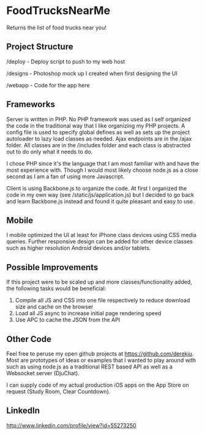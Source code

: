 FoodTrucksNearMe
================

Returns the list of food trucks near you!

Project Structure
-----------------

/deploy - Deploy script to push to my web host

/designs - Photoshop mock up I created when first designing the UI

/webapp - Code for the app here

Frameworks
----------

Server is written in PHP. No PHP framework was used as I self organized the code in the traditional way that I like organizing my PHP projects. A config file is used to specify global defines as well as sets up the project autoloader to lazy load classes as needed. Ajax endpoints are in the /ajax folder. All classes are in the /includes folder and each class is abstracted out to do only what it needs to do.

I chose PHP since it's the language that I am most familiar with and have the most experience with. Though I would most likely choose node.js as a close second as I am a fan of using more Javascript.

Client is using Backbone.js to organize the code. At first I organized the code in my own way (see /static/js/application.js) but I decided to go back and learn Backbone.js instead and found it quite pleasant and easy to use.

Mobile
------

I mobile optimized the UI at least for iPhone class devices using CSS media queries. Further responsive design can be added for other device classes such as higher resolution Android devices and/or tablets.

Possible Improvements
---------------------

If this project were to be scaled up and more classes/functionality added, the following tasks would be beneficial:

1. Compile all JS and CSS into one file respectively to reduce download size and cache on the browser
2. Load all JS async to increase initial page rendering speed
3. Use APC to cache the JSON from the API

Other Code
----------

Feel free to peruse my open github projects at https://github.com/derekju. Most are prototypes of ideas or examples that I wanted to play around with such as using node.js as a traditional REST based API as well as a Websocket server (DjuChat).

I can supply code of my actual production iOS apps on the App Store on request (Study Room, Clear Countdown).

LinkedIn
--------

http://www.linkedin.com/profile/view?id=55273250
